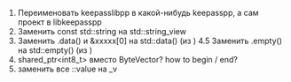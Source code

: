 1. Переименовать keepasslibpp в какой-нибудь keepasspp, а сам проект в libkeepasspp
2. Заменить const std::string на std::string_view
4. Заменить .data() и &xxxxx[0] на std::data() (из <iterator>)
4.5 Заменить .empty() на std::empty() (из <iterator>)
5. shared_ptr<int8_t> вместо ByteVector? how to begin / end?
6. заменить все ::value на _v